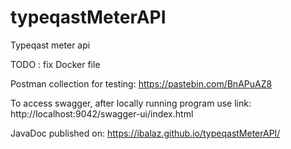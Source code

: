 # typeqastMeterAPI
Typeqast meter api

TODO : fix Docker file

Postman collection for testing: https://pastebin.com/BnAPuAZ8

To access swagger, after locally running program use link: http://localhost:9042/swagger-ui/index.html

JavaDoc published on: https://ibalaz.github.io/typeqastMeterAPI/